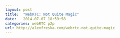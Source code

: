 ```yaml
---
layout: post
title:  "WebRTC: Not Quite Magic"
date:   2014-07-07 18:59:58
categories: webRTC p2p
url: http://alexfreska.com/webrtc-not-quite-magic
---
```



